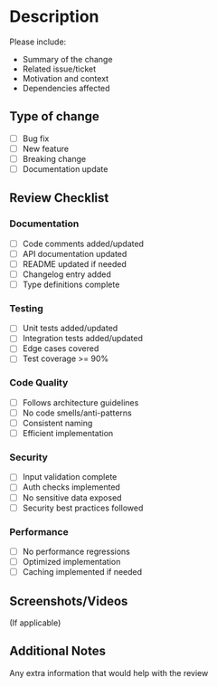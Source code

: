 # Description

Please include:
- Summary of the change
- Related issue/ticket
- Motivation and context
- Dependencies affected

## Type of change

- [ ] Bug fix
- [ ] New feature
- [ ] Breaking change
- [ ] Documentation update

## Review Checklist

### Documentation
- [ ] Code comments added/updated
- [ ] API documentation updated
- [ ] README updated if needed
- [ ] Changelog entry added
- [ ] Type definitions complete

### Testing
- [ ] Unit tests added/updated
- [ ] Integration tests added/updated
- [ ] Edge cases covered
- [ ] Test coverage >= 90%

### Code Quality
- [ ] Follows architecture guidelines
- [ ] No code smells/anti-patterns
- [ ] Consistent naming
- [ ] Efficient implementation

### Security
- [ ] Input validation complete
- [ ] Auth checks implemented
- [ ] No sensitive data exposed
- [ ] Security best practices followed

### Performance
- [ ] No performance regressions
- [ ] Optimized implementation
- [ ] Caching implemented if needed

## Screenshots/Videos
(If applicable)

## Additional Notes
Any extra information that would help with the review

